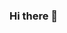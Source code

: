 ### Hi there 👋

<!--
**Gabrielly3A/Gabrielly3A** is a ✨ _special_ ✨ repository because its `README.md` (this file) appears on your GitHub profile.
### Boas vindas ao meu perfil :blue_heart

Meu nome é Gabrielly Melo

- Estou estudando na [Alura](https://www.alura.com.br)
- Estou me desenvolvendo na linguagem JavaScript
- Utilizo esse espaço para minha organização e compartilhamento dos meus projetos desenvolvidos

### Você pode entrar em contato comigo :mailbox

paludettomarcelo@gmail.com

@marcelopaludetto

![descrição do GIF](link GIF do Tenor)
